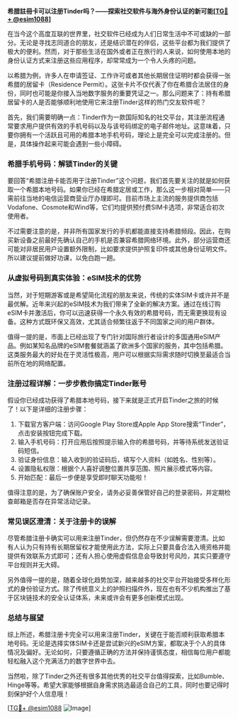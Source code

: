 **希腊註冊卡可以注册Tinder吗？——探索社交软件与海外身份认证的新可能[[TG💪+ @esim1088](https://t.me/s/esim1088)]**

在当今这个高度互联的世界里，社交软件已经成为人们日常生活中不可或缺的一部分。无论是寻找志同道合的朋友，还是结识潜在的伴侣，这些平台都为我们提供了极大的便利。然而，对于那些生活在国外或者正在旅行的人来说，如何使用本地的身份认证方式来注册这些应用程序，却常常成为一个令人头疼的问题。

以希腊为例，许多人在申请签证、工作许可或者其他长期居住证明时都会获得一张希腊的居留卡（Residence Permit）。这张卡片不仅代表了你在希腊合法居住的身份，同时也可能是你接入当地数字服务的重要凭证之一。那么问题来了：持有希腊居留卡的人是否能够顺利地使用它来注册Tinder这样的热门交友软件呢？

首先，我们需要明确一点：Tinder作为一款国际知名的社交平台，其注册流程通常要求用户提供有效的手机号码以及与该号码绑定的电子邮件地址。这意味着，只要你拥有一个活跃且可用的希腊本地手机号码，理论上是完全可以完成注册的。但是，具体操作起来可能会遇到一些小障碍。

### **希腊手机号码：解锁Tinder的关键**

要回答“希腊注册卡能否用于注册Tinder”这个问题，我们首先要关注的就是如何获取一个希腊本地号码。如果你已经在希腊定居或工作，那么这一步相对简单——只需前往当地的电信运营商营业厅办理即可。目前市场上主流的服务提供商包括Vodafone、Cosmote和Wind等，它们均提供预付费SIM卡选项，非常适合初次使用者。

不过需要注意的是，并非所有国家发行的手机都能直接支持希腊频段。因此，在购买新设备之前最好先确认自己的手机是否兼容希腊网络环境。此外，部分运营商还可能对非居民用户设置额外限制，比如要求提供护照复印件或其他身份证明文件。所以建议提前做好功课，以免白跑一趟。

### **从虚拟号码到真实体验：eSIM技术的优势**

当然，对于短期游客或是希望简化流程的朋友来说，传统的实体SIM卡或许并不是最优解。近年来兴起的eSIM技术为我们带来了全新的解决方案。通过在线订购eSIM卡并激活后，你可以迅速获得一个永久有效的希腊号码，而无需更换现有设备。这种方式既环保又高效，尤其适合频繁往返于不同国家之间的用户群体。

值得一提的是，市面上已经出现了专门针对国际旅行者设计的多国通用eSIM产品。例如某知名品牌的eSIM套餐就涵盖了欧洲多个国家的服务，其中包括希腊。这类服务最大的好处在于灵活性极高，用户可以根据实际需求随时切换至最适合当前所在地的网络配置。

### **注册过程详解：一步步教你搞定Tinder账号**

假设你已经成功获得了希腊本地号码，接下来就是正式开启Tinder之旅的时候了！以下是详细的注册步骤：

1. 下载官方客户端：访问Google Play Store或Apple App Store搜索“Tinder”，点击安装按钮完成下载。
2. 输入手机号码：打开应用后按照提示输入你的希腊号码，并等待系统发送验证码短信。
3. 验证身份信息：输入收到的验证码后，填写个人资料（如姓名、性别等）。
4. 设置隐私权限：根据个人喜好调整位置共享范围、照片展示模式等内容。
5. 开始匹配：最后一步便是享受即时聊天功能啦！

值得注意的是，为了确保账户安全，请务必妥善保管好自己的登录密码，并定期检查邮箱是否存在异常活动记录。

### **常见误区澄清：关于注册卡的误解**

尽管希腊注册卡确实可以用来注册Tinder，但仍然存在不少误解需要澄清。比如有人认为只有持有长期居留权才能使用此方法，实际上只要具备合法入境资格并能提供有效联系方式即可；还有人担心使用虚假信息会导致封号风险，其实只要遵守平台规则并无大碍。

另外值得一提的是，随着全球化趋势加深，越来越多的社交平台开始接受多样化形式的身份验证方式。除了传统意义上的护照扫描件外，现在也有不少机构推出了基于区块链技术的安全认证体系，未来或许会有更多创新模式出现。

### **总结与展望**

综上所述，希腊注册卡完全可以用来注册Tinder，关键在于能否顺利获取希腊本地号码。无论是选择实体SIM卡还是尝试新兴的eSIM方案，都取决于个人的具体情况及偏好。无论如何，只要遵循正确的方法并保持谨慎态度，相信每位用户都能轻松融入这个充满活力的数字世界中去。

当然啦，除了Tinder之外还有很多其他优秀的社交平台值得探索，比如Bumble、Hinge等等。希望大家能够根据自身需求挑选最适合自己的工具，同时也要记得时刻保护好个人信息哦！

[[TG💪+ @esim1088](https://t.me/s/esim1088) ![Image](https://i.postimg.cc/4NQfJmqS/Snipaste-2025-05-13-00-14-12.png)]